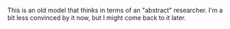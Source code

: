 This is an old model that thinks in terms of an "abstract" researcher. I'm a bit less convinced by it now, but I might come back to it later.
